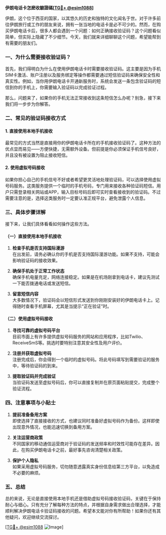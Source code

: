 **伊朗电话卡怎麽收驗證碼[[TG💪+ @esim1088](https://t.me/s/esim1088)]**

伊朗，这个位于西亚的国家，以其悠久的历史和独特的文化闻名于世。对于许多前往伊朗旅行或工作的朋友来说，拥有一张当地的电话卡是必不可少的。然而，在购买伊朗电话卡后，很多人都会遇到一个问题：如何正确接收验证码？这个问题看似简单，但实际上隐藏了不少细节。今天，我们就来详细聊聊这个问题，希望能帮到有需要的朋友们。

### 一、为什么需要接收验证码？

首先，我们得明白为什么在使用伊朗电话卡时需要接收验证码。这主要是因为手机SIM卡激活、账户注册以及服务绑定等操作都需要通过短信验证码来确保安全性和真实性。例如，当你用伊朗电话卡开通新服务时，系统会发送一条包含验证码的短信到你的手机上，你需要输入验证码以完成验证过程。

那么，问题来了，如果你的手机无法正常接收到这条短信怎么办呢？别急，接下来我们将一步步为你解答。

### 二、常见的验证码接收方式

#### 1. **直接使用本地手机接收**
最常见的方式当然是直接用你的伊朗电话卡所在的手机接收验证码了。这种方法的优点显而易见——方便快捷，无需额外设备。但前提是你必须保证手机信号良好，并且没有被设置为阻止接收短信。

#### 2. **使用虚拟号码接收**
如果你担心自己的手机信号不好或者希望更灵活地处理验证码，可以选择使用虚拟号码服务。这类服务提供一个临时的手机号码，专门用来接收各种验证码短信。用户只需登录相关网站或APP，输入目标号码后即可实时查看接收到的验证码。不过需要注意的是，选择这类服务时一定要认准正规平台，避免泄露个人信息。

### 三、具体步骤详解

接下来，让我们具体看看如何操作这些方法。

#### （一）直接使用本地手机接收
1. **检查手机是否支持国际漫游**  
   在出发前，请务必确认你的手机是否支持国际漫游功能。如果不支持，可能会影响验证码的接收效果。
   
2. **确保手机处于正常工作状态**  
   确保手机电量充足，网络连接稳定。如果是在机场刚拿到电话卡，建议先测试一下能否拨通电话或发送短信。

3. **留意短信内容**  
   大多数情况下，验证码会以短信形式发送到你刚刚安装好的伊朗电话卡上。记得随时查看手机屏幕，尤其是当提示“正在验证”时。

#### （二）使用虚拟号码接收
1. **寻找可靠的虚拟号码平台**  
   目前市面上有许多提供虚拟号码服务的网站和应用程序，比如Twilio、ReceiveSmS等。挑选时要特别注意其安全性及用户评价。

2. **注册并获取虚拟号码**  
   注册完成后，你会得到一个临时的虚拟号码。将此号码填写到需要验证的服务中，等待验证码的到来。

3. **提取验证码并完成验证**  
   当验证码发送至虚拟号码后，你可以直接复制并在原页面粘贴提交，完成整个验证流程。

### 四、注意事项与小贴士

1. **提前准备备用方案**  
   即使选择了直接接收的方式，也建议同时准备好虚拟号码作为备份。这样即使出现意外情况，也能迅速切换到备用方案。

2. **关注运营商政策**  
   不同国家的移动通信运营商对于验证码的发送频率和时效性可能存在差异。因此，在购买伊朗电话卡之前，最好事先咨询清楚相关政策。

3. **保护个人隐私**  
   如果采用虚拟号码服务，切勿随意透露真实身份信息给第三方平台，以免造成不必要的麻烦。

### 五、总结

总的来说，无论是直接使用本地手机还是借助虚拟号码接收验证码，关键在于保持耐心与细心。只有充分了解每种方法的特点，并根据自身需求做出合理选择，才能顺利解决伊朗电话卡验证码接收的问题。希望本文能对你有所帮助！如果你还有其他疑问，欢迎继续交流探讨。

[[TG💪+ @esim1088](https://t.me/s/esim1088) ![Image](https://i.postimg.cc/4NQfJmqS/Snipaste-2025-05-13-00-14-12.png)]